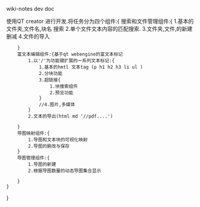 wiki-notes
dev doc


 使用QT creator 进行开发.将任务分为四个组件:{
        搜索和文件管理组件:{
            1.基本的文件夹,文件名,块名 搜索
            2.单个文件文本内容的匹配搜索.
            3.文件夹,文件,的新建 删减
            4.文件的导入

        }
        富文本编辑组件:{基于qt webengine的富文本标记
            1.以'/'为功能键扩展的一系列文本标记:{
                1.基本的hmtl 文本tag (p h1 h2 h3 li ul )
                2.分块功能
                3.超链接{
                    1.块搜索组件
                    2.预览功能
                }
                //4.图片,多媒体
            }
            2.文本的导出(html md '//pdf....')

        }
        导图映射组件:{
            1.导图和文本块的可视化映射
            2.导图的删改与保存
        }
        导图管理组件:{
            1.导图的新建
            2.根据导图数量的动态导图集合显示
            
        }
    }
}